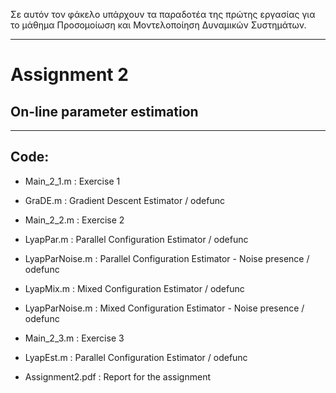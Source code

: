 Σε αυτόν τον φάκελο υπάρχουν τα παραδοτέα της πρώτης εργασίας
για το μάθημα Προσομοίωση και Μοντελοποίηση Δυναμικών Συστημάτων.

-------------------
# Assignment 2
## On-line parameter estimation
-------------------

## Code:

- Main_2_1.m     	: Exercise 1
- GraDE.m  		    : Gradient Descent Estimator / odefunc

- Main_2_2.m     	: Exercise 2
- LyapPar.m  		  : Parallel Configuration Estimator / odefunc
- LyapParNoise.m  : Parallel Configuration Estimator - Noise presence / odefunc
- LyapMix.m  		  : Mixed Configuration Estimator / odefunc
- LyapParNoise.m  : Mixed Configuration Estimator - Noise presence / odefunc			


- Main_2_3.m     	: Exercise 3
- LyapEst.m  		  : Parallel Configuration Estimator / odefunc

- Assignment2.pdf : Report for the assignment
